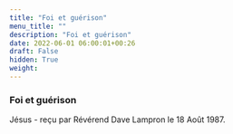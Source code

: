 ```yaml
---
title: "Foi et guérison"
menu_title: ""
description: "Foi et guérison"
date: 2022-06-01 06:00:01+00:26
draft: False
hidden: True
weight:
---
```

### Foi et guérison

Jésus - reçu par Révérend Dave Lampron le 18 Août 1987.



